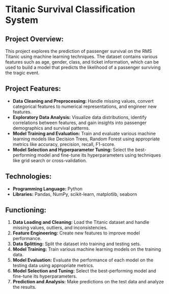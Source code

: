 # Titanic Survival Classification System 

## Project Overview:

This project explores the prediction of passenger survival on the RMS Titanic using machine learning techniques. The dataset contains various features such as age, gender, class, and ticket information, which can be used to build a model that predicts the likelihood of a passenger surviving the tragic event.

## Project Features:

* **Data Cleaning and Preprocessing:** Handle missing values, convert categorical features to numerical representations, and engineer new features.
* **Exploratory Data Analysis:** Visualize data distributions, identify correlations between features, and gain insights into passenger demographics and survival patterns.
* **Model Training and Evaluation:** Train and evaluate various machine learning models like Decision Trees, Random Forest using appropriate metrics like accuracy, precision, recall, F1-score.
* **Model Selection and Hyperparameter Tuning:** Select the best-performing model and fine-tune its hyperparameters using techniques like grid search or cross-validation.

## Technologies:

* **Programming Language:** Python
* **Libraries:** Pandas, NumPy, scikit-learn, matplotlib, seaborn

## Functioning:

1. **Data Loading and Cleaning:** Load the Titanic dataset and handle missing values, outliers, and inconsistencies.
2. **Feature Engineering:** Create new features to improve model performance.
3. **Data Splitting:** Split the dataset into training and testing sets.
4. **Model Training:** Train various machine learning models on the training data.
5. **Model Evaluation:** Evaluate the performance of each model on the testing data using appropriate metrics.
6. **Model Selection and Tuning:** Select the best-performing model and fine-tune its hyperparameters.
7. **Prediction and Analysis:** Make predictions on the test data and analyze the results.
